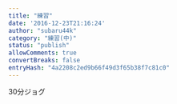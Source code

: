 ```yaml
---
title: "練習"
date: '2016-12-23T21:16:24'
author: "subaru44k"
category: "練習(中)"
status: "publish"
allowComments: true
convertBreaks: false
entryHash: "4a2208c2ed9b66f49d3f65b38f7c81c0"
---
```

30分ジョグ
